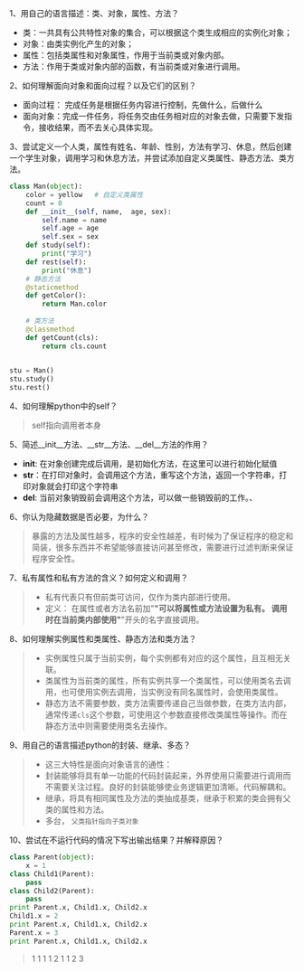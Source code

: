 1、用自己的语言描述：类、对象，属性、方法？
- 类：一共具有公共特性对象的集合，可以根据这个类生成相应的实例化对象；
- 对象：由类实例化产生的对象；
- 属性：包括类属性和对象属性，作用于当前类或对象内部。
- 方法：作用于类或对象内部的函数，有当前类或对象进行调用。

2、如何理解面向对象和面向过程？以及它们的区别？
- 面向过程： 完成任务是根据任务内容进行控制，先做什么，后做什么
- 面向对象：完成一件任务，将任务交由任务相对应的对象去做，只需要下发指令，接收结果，而不去关心具体实现。

3、尝试定义一个人类，属性有姓名、年龄、性别，方法有学习、休息，然后创建一个学生对象，调用学习和休息方法，并尝试添加自定义类属性、静态方法、类方法。
```python
class Man(object):
    color = yellow   # 自定义类属性
    count = 0
    def __init__(self, name,  age, sex):
        self.name = name
        self.age = age
        self.sex = sex
    def study(self):
        print("学习")
    def rest(self):
        print("休息")        
    # 静态方法
    @staticmethod
    def getColor():
        return Man.color
    
    # 类方法    
    @classmethod
    def getCount(cls):
        return cls.count
        

stu = Man()
stu.study()
stu.rest()

```

4、如何理解python中的self？
> self指向调用者本身

5、简述__init__方法、__str__方法、__del__方法的作用？
- __init__: 在对象创建完成后调用，是初始化方法，在这里可以进行初始化赋值
- __str__：在打印对象时，会调用这个方法，重写这个方法，返回一个字符串，打印对象就会打印这个字符串
- __del__: 当前对象销毁前会调用这个方法，可以做一些销毁前的工作。、

6、你认为隐藏数据是否必要，为什么？
> 暴露的方法及属性越多，程序的安全性越差，有时候为了保证程序的稳定和简装，很多东西并不希望能够直接访问甚至修改，需要进行过滤判断来保证程序安全性。

7、私有属性和私有方法的含义？如何定义和调用？
> - 私有代表只有但前类可访问，仅作为类内部进行使用。
> - 定义： 在属性或者方法名前加"__"可以将属性或方法设置为私有。 调用时在当前类内部使用"__"开头的名字直接调用。

8、如何理解实例属性和类属性、静态方法和类方法？
> - 实例属性只属于当前实例，每个实例都有对应的这个属性，且互相无关联。
> - 类属性为当前类的属性，所有实例共享一个类属性，可以使用类名去调用，也可使用实例去调用，当实例没有同名属性时，会使用类属性。
> - 静态方法不需要参数，类方法需要传递自己当做参数，在类方法内部，通常传递`cls`这个参数，可使用这个参数直接修改类属性等操作。而在静态方法中则需要使用类名去操作。

9、用自己的语言描述python的封装、继承、多态？
> - 这三大特性是面向对象语言的通性：
> - 封装能够将具有单一功能的代码封装起来，外界使用只需要进行调用而不需要关注过程。良好的封装能够使业务逻辑更加清晰。代码解耦和。
> - 继承，将具有相同属性及方法的类抽成基类，继承于积累的类会拥有父类的属性和方法。
> - 多台， `父类指针指向子类对象`

10、尝试在不运行代码的情况下写出输出结果？并解释原因？
```python
class Parent(object):
    x = 1
class Child1(Parent):
    pass
class Child2(Parent):
    pass
print Parent.x, Child1.x, Child2.x
Child1.x = 2
print Parent.x, Child1.x, Child2.x
Parent.x = 3
print Parent.x, Child1.x, Child2.x
```

> 1 1 1
> 1 2 1
> 1 2 3



